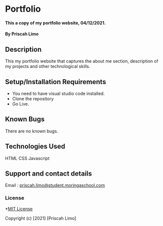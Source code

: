 
# Portfolio
#### This a copy of my portfolio website, 04/12/2021.
#### By **Priscah Limo**
## Description
This my portfolio website that captures the about me section, description of my projects and other technological skills.
## Setup/Installation Requirements
* You need to have visual studio code installed.
* Clone the repository
* Go Live.

## Known Bugs
There are no known bugs.
## Technologies Used
HTML CSS Javascript
## Support and contact details
Email : priscah.limo@student.moringaschool.com
### License
*[MIT License]("./LICENSE")

Copyright (c) [2021] [Priscah Limo]
